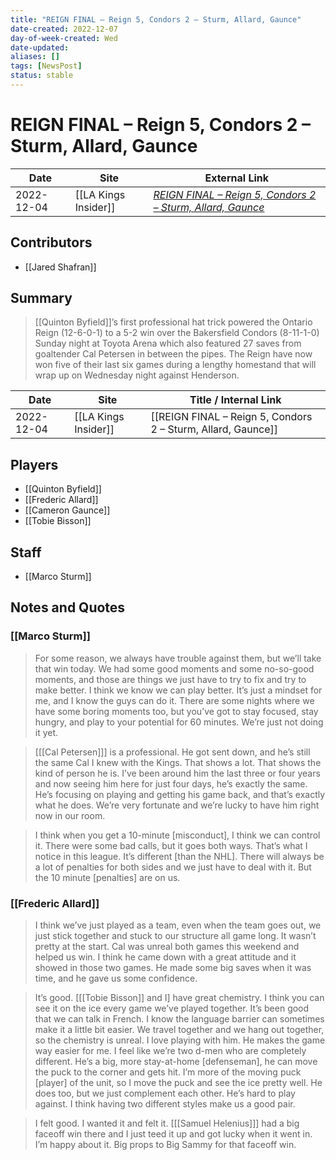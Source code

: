 ```yaml
---
title: "REIGN FINAL – Reign 5, Condors 2 – Sturm, Allard, Gaunce"
date-created: 2022-12-07
day-of-week-created: Wed
date-updated: 
aliases: []
tags: [NewsPost]
status: stable
---
```


# REIGN FINAL – Reign 5, Condors 2 – Sturm, Allard, Gaunce

| Date       | Site                 | External Link                                                                                                                                          |
| ---------- | -------------------- | ------------------------------------------------------------------------------------------------------------------------------------------------------ |
| 2022-12-04 | [[LA Kings Insider]] | [*REIGN FINAL – Reign 5, Condors 2 – Sturm, Allard, Gaunce*](https://lakingsinsider.com/2022/12/04/reign-final-reign-5-condors-2-sturm-allard-gaunce/) |

## Contributors
- [[Jared Shafran]]

## Summary
> [[Quinton Byfield]]’s first professional hat trick powered the Ontario Reign (12-6-0-1) to a 5-2 win over the Bakersfield Condors (8-11-1-0) Sunday night at Toyota Arena which also featured 27 saves from goaltender Cal Petersen in between the pipes. The Reign have now won five of their last six games during a lengthy homestand that will wrap up on Wednesday night against Henderson.

| Date       | Site                 | Title / Internal Link                                        |
| ---------- | -------------------- | ------------------------------------------------------------ |
| 2022-12-04 | [[LA Kings Insider]] | [[REIGN FINAL – Reign 5, Condors 2 – Sturm, Allard, Gaunce]] |

## Players
- [[Quinton Byfield]]
- [[Frederic Allard]]
- [[Cameron Gaunce]]
- [[Tobie Bisson]]

## Staff
- [[Marco Sturm]]

## Notes and Quotes
### [[Marco Sturm]]
> For some reason, we always have trouble against them, but we’ll take that win today. We had some good moments and some no-so-good moments, and those are things we just have to try to fix and try to make better. I think we know we can play better. It’s just a mindset for me, and I know the guys can do it. There are some nights where we have some boring moments too, but you’ve got to stay focused, stay hungry, and play to your potential for 60 minutes. We’re just not doing it yet.

> \[[[Cal Petersen]]] is a professional. He got sent down, and he’s still the same Cal I knew with the Kings. That shows a lot. That shows the kind of person he is. I’ve been around him the last three or four years and now seeing him here for just four days, he’s exactly the same. He’s focusing on playing and getting his game back, and that’s exactly what he does. We’re very fortunate and we’re lucky to have him right now in our room.

> I think when you get a 10-minute \[misconduct], I think we can control it. There were some bad calls, but it goes both ways. That’s what I notice in this league. It’s different \[than the NHL]. There will always be a lot of penalties for both sides and we just have to deal with it. But the 10 minute \[penalties] are on us.

### [[Frederic Allard]]
> I think we’ve just played as a team, even when the team goes out, we just stick together and stuck to our structure all game long. It wasn’t pretty at the start. Cal was unreal both games this weekend and helped us win. I think he came down with a great attitude and it showed in those two games. He made some big saves when it was time, and he gave us some confidence.

> It’s good. \[[[Tobie Bisson]] and I] have great chemistry. I think you can see it on the ice every game we’ve played together. It’s been good that we can talk in French. I know the language barrier can sometimes make it a little bit easier. We travel together and we hang out together, so the chemistry is unreal. I love playing with him. He makes the game way easier for me. I feel like we’re two d-men who are completely different. He’s a big, more stay-at-home \[defenseman], he can move the puck to the corner and gets hit. I’m more of the moving puck \[player] of the unit, so I move the puck and see the ice pretty well. He does too, but we just complement each other. He’s hard to play against. I think having two different styles make us a good pair.

> I felt good. I wanted it and felt it. \[[[Samuel Helenius]]] had a big faceoff win there and I just teed it up and got lucky when it went in. I’m happy about it. Big props to Big Sammy for that faceoff win.




